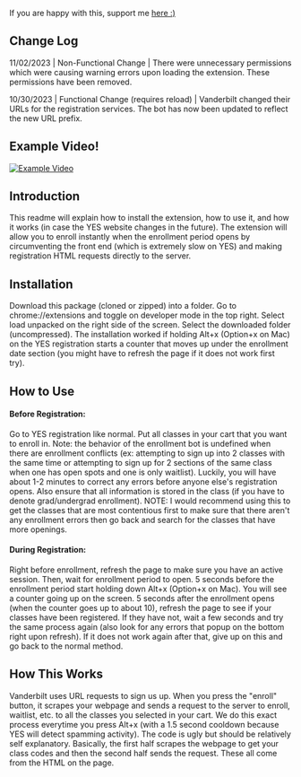 If you are happy with this, support me [here :)](https://www.buymeacoffee.com/jacksonrusch)

## Change Log
11/02/2023 | Non-Functional Change | There were unnecessary permissions which were causing warning errors upon loading the extension. These permissions have been removed.

10/30/2023 | Functional Change (requires reload) | Vanderbilt changed their URLs for the registration services. The bot has now been updated to reflect the new URL prefix.

## Example Video!
[![Example Video](https://user-images.githubusercontent.com/72236288/231272399-9ffbd095-120c-43a1-aeeb-1131a1aac8b8.png)](https://youtu.be/e--aPgJUGkE)

## Introduction
This readme will explain how to install the extension, how to use it, and how it works (in case the YES website changes in the future). The extension will allow you to enroll instantly when the enrollment period opens by circumventing the front end (which is extremely slow on YES) and making registration HTML requests directly to the server.

## Installation
Download this package (cloned or zipped) into a folder. Go to chrome://extensions and toggle on developer mode in the top right. Select load unpacked on the right side of the screen. Select the downloaded folder (uncompressed). The installation worked if holding Alt+x (Option+x on Mac) on the YES registration starts a counter that moves up under the enrollment date section (you might have to refresh the page if it does not work first try).

## How to Use
#### Before Registration:
Go to YES registration like normal. Put all classes in your cart that you want to enroll in. Note: the behavior of the enrollment bot is undefined when there are enrollment conflicts (ex: attempting to sign up into 2 classes with the same time or attempting to sign up for 2 sections of the same class when one has open spots and one is only waitlist). Luckily, you will have about 1-2 minutes to correct any errors before anyone else's registration opens. Also ensure that all information is stored in the class (if you have to denote grad/undergrad enrollment). NOTE: I would recommend using this to get the classes that are most contentious first to make sure that there aren't any enrollment errors then go back and search for the classes that have more openings.

#### During Registration:
Right before enrollment, refresh the page to make sure you have an active session. Then, wait for enrollment period to open. 5 seconds before the enrollment period start holding down Alt+x (Option+x on Mac). You will see a counter going up on the screen. 5 seconds after the enrollment opens (when the counter goes up to about 10), refresh the page to see if your classes have been registered. If they have not, wait a few seconds and try the same process again (also look for any errors that popup on the bottom right upon refresh). If it does not work again after that, give up on this and go back to the normal method.

## How This Works
Vanderbilt uses URL requests to sign us up. When you press the "enroll" button, it scrapes your webpage and sends a request to the server to enroll, waitlist, etc. to all the classes you selected in your cart. We do this exact process everytime you press Alt+x (with a 1.5 second cooldown because YES will detect spamming activity). The code is ugly but should be relatively self explanatory. Basically, the first half scrapes the webpage to get your class codes and then the second half sends the request. These all come from the HTML on the page.

